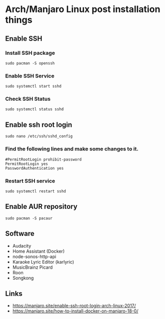 # Arch/Manjaro Linux post installation things

## Enable SSH

### Install SSH package

`sudo pacman -S openssh`

### Enable SSH Service

`sudo systemctl start sshd`

### Check SSH Status

`sudo systemctl status sshd`

## Enable ssh root login

`sudo nano /etc/ssh/sshd_config`

### Find the following lines and make some changes to it.

```
#PermitRootLogin prohibit-password
PermitRootLogin yes
PasswordAuthentication yes
```

### Restart SSH service

`sudo systemctl restart sshd`

## Enable AUR repository

`sudo pacman -S pacaur`

## Software

* Audacity
* Home Assistant (Docker)
* node-sonos-http-api
* Karaoke Lyric Editor (karlyric)
* MusicBrainz Picard
* Roon
* Songkong

## Links

* https://manjaro.site/enable-ssh-root-login-arch-linux-2017/
* https://manjaro.site/how-to-install-docker-on-manjaro-18-0/
